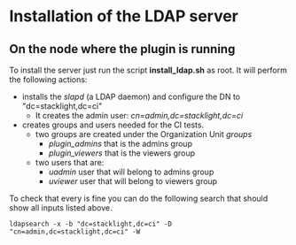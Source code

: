 # Installation of the LDAP server

## On the node where the plugin is running

To install the server just run the script **install_ldap.sh** as root. It will
perform the following actions:

- installs the *slapd* (a LDAP daemon) and configure the DN to "dc=stacklight,dc=ci"
  - It creates the admin user: *cn=admin,dc=stacklight,dc=ci*
- creates groups and users needed for the CI tests.
  - two groups are created under the Organization Unit *groups*
    - *plugin_admins* that is the admins group
    - *plugin_viewers* that is the viewers group
  - two users that are:
    - *uadmin* user that will belong to admins group
    - *uviewer* user that will belong to viewers group

To check that every is fine you can do the following search that should show
all inputs listed above.
```
ldapsearch -x -b "dc=stacklight,dc=ci" -D "cn=admin,dc=stacklight,dc=ci" -W
```
